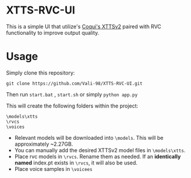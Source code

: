 # XTTS-RVC-UI

This is a simple UI that utilize's [Coqui's XTTSv2](https://github.com/coqui-ai/TTS) paired with RVC functionality to improve output quality.

# Usage

Simply clone this repository:

```
git clone https://github.com/Vali-98/XTTS-RVC-UI.git

```

Then run `start.bat` , `start.sh` or simply `python app.py`

This will create the following folders within the project:

```
\models\xtts
\rvcs
\voices

```
- Relevant models will be downloaded into `\models`. This will be approximately ~2.27GB.
- You can manually add the desired XTTSv2 model files in `\models\xtts`.
- Place rvc models in `\rvcs`. Rename them as needed. If an **identically named** index.pt exists in `\rvcs`, it will also be used.
- Place voice samples in `\voicees`

